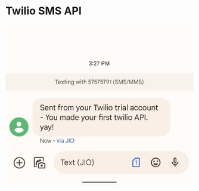 # Twilio SMS API
![screenshot](https://github.com/ashwinexe/LHD-Build-2022/blob/main/twilio_api/screenshots/one.jpeg?raw=true)

